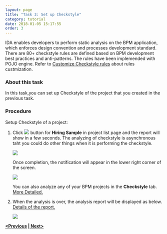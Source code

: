 ```yaml
---
layout: page
title: "Task 3: Set up Checkstyle"
category: tutorial
date: 2018-01-05 15:17:55
order: 3
---
```


IDA enables developers to perform static analysis on the BPM application, which enforces design convention and processes development standard. There are 80+ checkstyle rules are defined based on BPM development best practices and anti-patterns. The rules have been implemended with POJO engine. Refer to [Customize Checkstyle rules](../checkstyle/checkstyle-customize-checkstyle-rules.html) about rules custmization.


### About this task

  In this task,you can set up Checkstyle of the project that you created in the previous task.
  
### Procedure

Setup Checkstyle of a project:

  1. Click ![][tutorial_checkstyle_button] button for **Hiring Sample** in project list page and the report will show in a few seconds. The analyzing of checkstyle is asynchronous taht you could do other things when it is performing the checkstyle.
  
     ![][tutorial_project_list]
      
       Once completion, the notification will appear in the lower right corner of the screen. 
     
      ![][checkstyle_notification]
  
       You can also analyze any of your BPM projects in the **Checkstyle** tab. [More Detailed.][2]
  
  2. When the analysis is over, the analysis report will be displayed as below. [Details of the report.][1]
  
      ![][tutorial_checkstyle_report]
  
  
**[<Previous][3] [\| Next>][4]**
 
[tutorial_checkstyle_button]: ../images/tutorial/tutorial_checkstyle_button.PNG
[tutorial_project_list]: ../images/tutorial/tutorial_project_list.PNG
[checkstyle_notification]: ../images/checkstyle/checkstyle_notification.png
[tutorial_checkstyle_report]: ../images/tutorial/tutorial_checkstyle_report.PNG

[1]: ../checkstyle/checkstyle-report.html
[2]: ../checkstyle/checkstyle-analyze-BPM-projects-with-checkstyle.html
[3]: tutorial-run-record-and-replay-a-test-case.html
[4]: tutorial-create-a-pipeline-for-continuous-deployment.html
